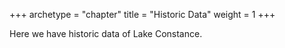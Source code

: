 +++
archetype = "chapter"
title = "Historic Data"
weight = 1
+++

Here we have historic data of Lake Constance.

